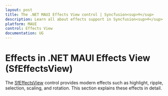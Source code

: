 ```yaml
---
layout: post
title: The .NET MAUI Effects View control | Syncfusion<sup>®</sup>
description: Learn all about effects support in Syncfusion<sup>®</sup> .NET MAUI Effects View (SfEffectsView) control and more.
platform: MAUI
control: Effects View
documentation: UG
---
```


# Effects in .NET MAUI Effects View (SfEffectsView)

The [SfEffectsView](https://help.syncfusion.com/cr/maui/Syncfusion.Maui.Core.SfEffectsView.html) control provides modern effects such as highlight, ripple, selection, scaling, and rotation. This section explains these effects in detail.
